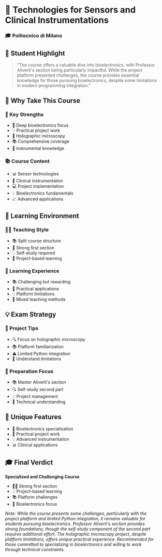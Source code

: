 # 🔬 Technologies for Sensors and Clinical Instrumentations
### 🎓 Politecnico di Milano

## 💫 Student Highlight
> "The course offers a valuable dive into bioelectronics, with Professor Aliverti's section being particularly impactful. While the project platform presented challenges, the course provides essential knowledge for those pursuing bioelectronics, despite some limitations in modern programming integration."

## 🌟 Why Take This Course
### 💪 Key Strengths
- 🔬 Deep bioelectronics focus
- 💡 Practical project work
- 🎯 Holographic microscopy
- 📚 Comprehensive coverage
- 🤖 Instrumental knowledge

### 📚 Course Content
- 📊 Sensor technologies
- 🔬 Clinical instrumentation
- 💻 Project implementation
- 💡 Bioelectronics fundamentals
- 📈 Advanced applications

## 👥 Learning Environment
### 👨‍🏫 Teaching Style
- 📚 Split course structure
- 🎯 Strong first section
- 💡 Self-study required
- 📝 Project-based learning

### 📘 Learning Experience
- 📚 Challenging but rewarding
- 🎯 Practical applications
- 💡 Platform limitations
- 📝 Mixed teaching methods

## 💡 Exam Strategy
### 📝 Project Tips
- 🔍 Focus on holographic microscopy
- 📚 Platform familiarization
- ⚠️ Limited Python integration
- 🎯 Understand limitations

### 🎯 Preparation Focus
- 📚 Master Aliverti's section
- 🔍 Self-study second part
- 💡 Project management
- 📝 Technical understanding

## 🌟 Unique Features
- 🔬 Bioelectronics specialization
- 🎯 Practical project work
- 💡 Advanced instrumentation
- 📊 Clinical applications

## 🎓 Final Verdict
**Specialized and Challenging Course**
- 👨‍🏫 Strong first section
- 💡 Project-based learning
- 📚 Platform challenges
- 🎯 Bioelectronics focus

*Note: While the course presents some challenges, particularly with the project platform and limited Python integration, it remains valuable for students pursuing bioelectronics. Professor Aliverti's section provides strong foundations, though the self-study component of the second part requires additional effort. The holographic microscopy project, despite platform limitations, offers unique practical experience. Recommended for those committed to specializing in bioelectronics and willing to work through technical constraints.*